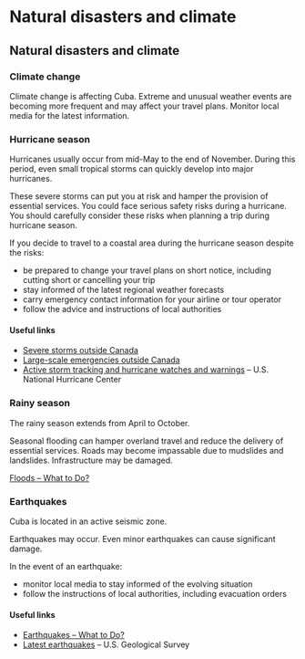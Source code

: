 # Natural disasters and climate

## Natural disasters and climate

### Climate change

Climate change is affecting Cuba. Extreme and unusual weather events are becoming more frequent and may affect your travel plans. Monitor local media for the latest information.

### Hurricane season

Hurricanes usually occur from mid-May to the end of November. During this period, even small tropical storms can quickly develop into major hurricanes.

These severe storms can put you at risk and hamper the provision of essential services. You could face serious safety risks during a hurricane. You should carefully consider these risks when planning a trip during hurricane season.

If you decide to travel to a coastal area during the hurricane season despite the risks:

* be prepared to change your travel plans on short notice, including cutting short or cancelling your trip
* stay informed of the latest regional weather forecasts
* carry emergency contact information for your airline or tour operator
* follow the advice and instructions of local authorities

#### Useful links

* [Severe storms outside Canada](https://travel.gc.ca/travelling/health-safety/hurricanes-typhoons-cyclones-monsoons )
* [Large-scale emergencies outside Canada](https://travel.gc.ca/assistance/emergency-info/large-scale-emergencies-abroad)
* [Active storm tracking and hurricane watches and warnings](http://www.nhc.noaa.gov/) – U.S. National Hurricane Center

### Rainy season

The rainy season extends from April to October.

Seasonal flooding can hamper overland travel and reduce the delivery of essential services. Roads may become impassable due to mudslides and landslides. Infrastructure may be damaged.

[Floods – What to Do?](https://www.getprepared.gc.ca/cnt/rsrcs/pblctns/flds-wtd/index-en.aspx)

### Earthquakes

Cuba is located in an active seismic zone.

Earthquakes may occur. Even minor earthquakes can cause significant damage.

In the event of an earthquake:

* monitor local media to stay informed of the evolving situation
* follow the instructions of local authorities, including evacuation orders

#### Useful links

* [Earthquakes – What to Do?](https://www.getprepared.gc.ca/cnt/rsrcs/pblctns/rthqks-wtd/index-en.aspx)
* [Latest earthquakes](https://earthquake.usgs.gov/earthquakes/map/) – U.S. Geological Survey